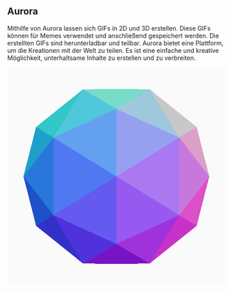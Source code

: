 ## Aurora

Mithilfe von Aurora lassen sich GIFs in 2D und 3D erstellen. Diese GIFs können für Memes verwendet und anschließend gespeichert werden. Die erstellten GIFs sind herunterladbar und teilbar. Aurora bietet eine Plattform, um die Kreationen mit der Welt zu teilen. Es ist eine einfache und kreative Möglichkeit, unterhaltsame Inhalte zu erstellen und zu verbreiten.

![Gerenderte Animation](/animation.gif)
